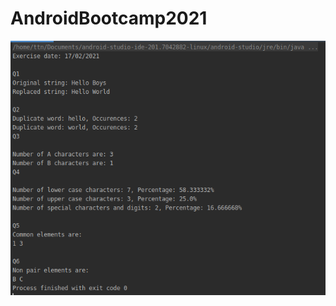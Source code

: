 # AndroidBootcamp2021

![Output](https://github.com/shubham-ttn/AndroidBootcamp2021/blob/Qsns17FEB2021/Screenshot%20from%202021-02-17%2018-21-48.png)

